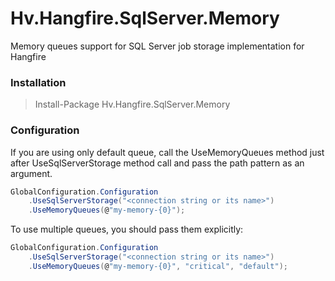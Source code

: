 # Hv.Hangfire.SqlServer.Memory
Memory queues support for SQL Server job storage implementation for Hangfire

### Installation
>Install-Package Hv.Hangfire.SqlServer.Memory

### Configuration
If you are using only default queue, call the UseMemoryQueues method just after UseSqlServerStorage method call and pass the path pattern as an argument.

```csharp
GlobalConfiguration.Configuration
    .UseSqlServerStorage("<connection string or its name>")
    .UseMemoryQueues(@"my-memory-{0}");
```

To use multiple queues, you should pass them explicitly:

```csharp
GlobalConfiguration.Configuration
    .UseSqlServerStorage("<connection string or its name>")
    .UseMemoryQueues(@"my-memory-{0}", "critical", "default");
```
